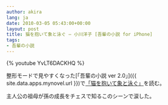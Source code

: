 ```yaml
---
author: akira
lang: ja
date: 2010-03-05 05:43:00+00:00
layout: post
title: 猫を抱いて象と泳ぐ – 小川洋子 [吾輩の小説 for iPhone]
tags:
- 吾輩の小説
---
```


{% youtube YvLT6DACKHQ %}

整形モードで見やすくなった[「吾輩の小説 ver 2.0」]({{ site.data.apps.mynovel.url }})で[「猫を抱いて象と泳ぐ」](http://www.amazon.co.jp/gp/product/4163277501?ie=UTF8&tag=akira00-22&linkCode=xm2&camp=247&creativeASIN=4163277501)を読む。

主人公の祖母が孫の成長をチェスで知るこのシーンで涙した。
